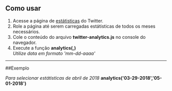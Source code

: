 ## Como usar

1. Acesse a página de [estátisticas](https://analytics.twitter.com) do Twitter. 
2. Role a página até serem carregadas estátisticas de todos os meses necessários.
3. Cole o conteúdo do arquivo **twitter-analytics.js** no console do navegador.
4. Execute a função **analytics(<data inicial >,<data final>)**  
*Utilize data em formato 'mm-dd-aaaa'*

---
##Exemplo

*Para selecionar estátisticas de abril de 2018*
**analytics('03-29-2018','05-01-2018')**
